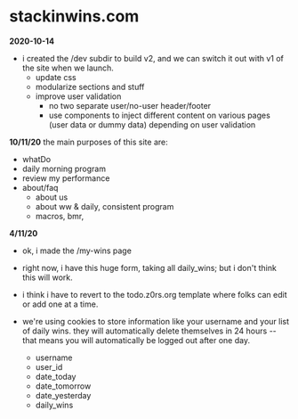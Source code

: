 # stackinwins.com



**2020-10-14**
- i created the /dev subdir to build v2, and we can switch it out with v1 of the site when we launch.
    - update css
    - modularize sections and stuff
    - improve user validation
        - no two separate user/no-user header/footer
        - use components to inject different content on various pages (user data or dummy data) depending on user validation








**10/11/20**
the main purposes of this site are:
- whatDo
- daily morning program
- review my performance
- about/faq
    - about us
    - about ww & daily, consistent program
    - macros, bmr, 






**4/11/20**
- ok, i made the /my-wins page
- right now, i have this huge form, taking all daily_wins; but i don't think this will work.
- i think i have to revert to the todo.z0rs.org template where folks can edit or add one at a time.







- we're using cookies to store information like your username and your list of daily wins. they will automatically delete themselves in 24 hours -- that means you will automatically be logged out after one day.
    - username
    - user_id
    - date_today
    - date_tomorrow
    - date_yesterday
    - daily_wins



